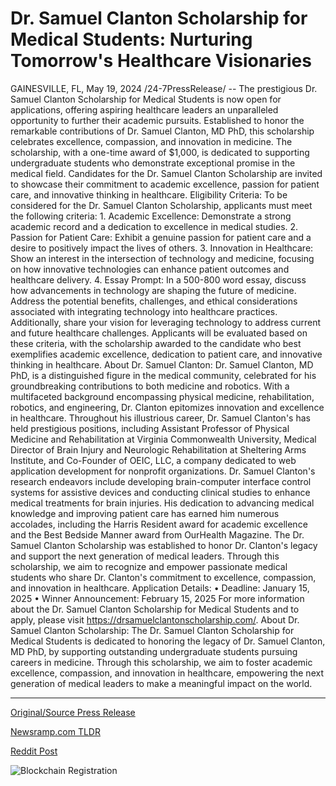 # Dr. Samuel Clanton Scholarship for Medical Students: Nurturing Tomorrow's Healthcare Visionaries

GAINESVILLE, FL, May 19, 2024 /24-7PressRelease/ -- The prestigious Dr. Samuel Clanton Scholarship for Medical Students is now open for applications, offering aspiring healthcare leaders an unparalleled opportunity to further their academic pursuits. Established to honor the remarkable contributions of Dr. Samuel Clanton, MD PhD, this scholarship celebrates excellence, compassion, and innovation in medicine.  The scholarship, with a one-time award of $1,000, is dedicated to supporting undergraduate students who demonstrate exceptional promise in the medical field. Candidates for the Dr. Samuel Clanton Scholarship are invited to showcase their commitment to academic excellence, passion for patient care, and innovative thinking in healthcare.  Eligibility Criteria: To be considered for the Dr. Samuel Clanton Scholarship, applicants must meet the following criteria:  1.	Academic Excellence: Demonstrate a strong academic record and a dedication to excellence in medical studies. 2.	Passion for Patient Care: Exhibit a genuine passion for patient care and a desire to positively impact the lives of others. 3.	Innovation in Healthcare: Show an interest in the intersection of technology and medicine, focusing on how innovative technologies can enhance patient outcomes and healthcare delivery. 4.	Essay Prompt: In a 500-800 word essay, discuss how advancements in technology are shaping the future of medicine. Address the potential benefits, challenges, and ethical considerations associated with integrating technology into healthcare practices. Additionally, share your vision for leveraging technology to address current and future healthcare challenges.  Applicants will be evaluated based on these criteria, with the scholarship awarded to the candidate who best exemplifies academic excellence, dedication to patient care, and innovative thinking in healthcare.  About Dr. Samuel Clanton: Dr. Samuel Clanton, MD PhD, is a distinguished figure in the medical community, celebrated for his groundbreaking contributions to both medicine and robotics. With a multifaceted background encompassing physical medicine, rehabilitation, robotics, and engineering, Dr. Clanton epitomizes innovation and excellence in healthcare.  Throughout his illustrious career, Dr. Samuel Clanton's has held prestigious positions, including Assistant Professor of Physical Medicine and Rehabilitation at Virginia Commonwealth University, Medical Director of Brain Injury and Neurologic Rehabilitation at Sheltering Arms Institute, and Co-Founder of OEIC, LLC, a company dedicated to web application development for nonprofit organizations.  Dr. Samuel Clanton's research endeavors include developing brain-computer interface control systems for assistive devices and conducting clinical studies to enhance medical treatments for brain injuries. His dedication to advancing medical knowledge and improving patient care has earned him numerous accolades, including the Harris Resident award for academic excellence and the Best Bedside Manner award from OurHealth Magazine.  The Dr. Samuel Clanton Scholarship was established to honor Dr. Clanton's legacy and support the next generation of medical leaders. Through this scholarship, we aim to recognize and empower passionate medical students who share Dr. Clanton's commitment to excellence, compassion, and innovation in healthcare.  Application Details: •	Deadline: January 15, 2025 •	Winner Announcement: February 15, 2025  For more information about the Dr. Samuel Clanton Scholarship for Medical Students and to apply, please visit https://drsamuelclantonscholarship.com/.  About Dr. Samuel Clanton Scholarship: The Dr. Samuel Clanton Scholarship for Medical Students is dedicated to honoring the legacy of Dr. Samuel Clanton, MD PhD, by supporting outstanding undergraduate students pursuing careers in medicine. Through this scholarship, we aim to foster academic excellence, compassion, and innovation in healthcare, empowering the next generation of medical leaders to make a meaningful impact on the world. 

---

[Original/Source Press Release](https://www.24-7pressrelease.com/press-release/511006/dr-samuel-clanton-scholarship-for-medical-students-nurturing-tomorrows-healthcare-visionaries)
                    

[Newsramp.com TLDR](None) 



[Reddit Post](https://www.reddit.com/r/newsramp/comments/1cvikgh/dr_samuel_clanton_scholarship_for_medical/) 



![Blockchain Registration](https://cdn.newsramp.app/24-7PressRelease/qrcode/245/19/fileZt5k.webp)